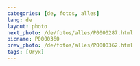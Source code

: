 ```yaml
---
categories: [de, fotos, alles]
lang: de
layout: photo
next_photo: /de/fotos/alles/P0000287.html
picname: P0000360
prev_photo: /de/fotos/alles/P0000362.html
tags: [Oryx]
---
```

